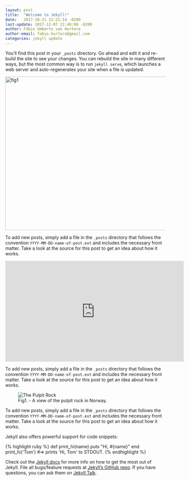 ```yaml
---
layout: post
title:  "Welcome to Jekyll!"
date:   2017-10-21 12:21:14 -0200
last-update: 2017-12-07 21:48:00 -0200
author: Fábio Umberto van Hurtere
author-email: fabio.hurtere@gmail.com
categories: jekyll update
---
```

You’ll find this post in your `_posts` directory. Go ahead and edit it and re-build the site to see your changes. You can rebuild the site in many different ways, but the most common way is to run `jekyll serve`, which launches a web server and auto-regenerates your site when a file is updated.

<a data-flickr-embed="true" data-header="true" data-footer="true" data-context="true"  href="https://www.flickr.com/photos/d2d/201549575/in/album-72157623221063940/" title="fig1"><img src="https://farm1.staticflickr.com/67/201549575_48e1c2965e_o.jpg" width="640" height="480" alt="fig1"></a><script async src="//embedr.flickr.com/assets/client-code.js" charset="utf-8"></script>

To add new posts, simply add a file in the `_posts` directory that follows the convention `YYYY-MM-DD-name-of-post.ext` and includes the necessary front matter. Take a look at the source for this post to get an idea about how it works.

<div class="aspect-ratio">
  <iframe width="560" height="315" src="https://www.youtube.com/embed/u-j4oSfph-8?rel=0" frameborder="0" gesture="media" allow="encrypted-media" allowfullscreen></iframe>
</div>

To add new posts, simply add a file in the `_posts` directory that follows the convention `YYYY-MM-DD-name-of-post.ext` and includes the necessary front matter. Take a look at the source for this post to get an idea about how it works.

<figure>
  <img src="{{site.url}}{{site.baseurl}}/assets/images/welcome.jpg" alt="The Pulpit Rock">
  <figcaption>Fig1. - A view of the pulpit rock in Norway.</figcaption>
</figure>

To add new posts, simply add a file in the `_posts` directory that follows the convention `YYYY-MM-DD-name-of-post.ext` and includes the necessary front matter. Take a look at the source for this post to get an idea about how it works.

Jekyll also offers powerful support for code snippets:

{% highlight ruby %}
def print_hi(name)
  puts "Hi, #{name}"
end
print_hi('Tom')
#=> prints 'Hi, Tom' to STDOUT.
{% endhighlight %}

Check out the [Jekyll docs][jekyll-docs] for more info on how to get the most out of Jekyll. File all bugs/feature requests at [Jekyll’s GitHub repo][jekyll-gh]. If you have questions, you can ask them on [Jekyll Talk][jekyll-talk].

[jekyll-docs]: https://jekyllrb.com/docs/home
[jekyll-gh]:   https://github.com/jekyll/jekyll
[jekyll-talk]: https://talk.jekyllrb.com/
